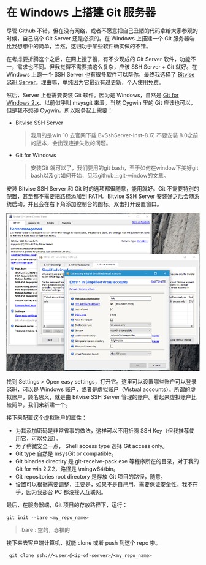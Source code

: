 # 在 Windows 上搭建 Git 服务器


尽管 Github 不错，但在没有网络，或者不愿意把自己丑陋的代码拿给大家参观的时候，自己搞个 Git Server 还是必须的。在 Windows 上搭建一个 Git 服务器端比我想想中的简单，当然，这归功于某些软件确实做的不错。

在考虑要折腾这个之后，在网上搜了搜，有不少现成的 Git Server 软件，功能不一，需求也不同。但我觉得不需要搞这么复杂，应该 SSH Server + Git 就好。在 Windows 上跑一个 SSH Server 也有很多软件可以帮你，最终我选择了 [Bitvise SSH Server](https://www.bitvise.com/ssh-server)。理由嘛，单纯因为它最近有过更新，个人使用免费。

然后，Server 上也需要安装 Git 软件。因为是 Windows，自然是 [Git for Windows 2.x](https://git-for-windows.github.io/)。以前似乎叫 msysgit 来着。当然 Cygwin 里的 Git 应该也可以，但是我不想碰 Cygwin。所以服务起上需要：

- Bitvise SSH Server

  > 我用的是win 10 去官网下载 BvSshServer-Inst-8.17,  不要安装 8.0之前的版本，会出现连接失败的问题。

- Git for Windows

  > 安装Git 就可以了，我们要用的git bash，至于如何在window下美好git bash以及git如何开始，见我github上git-window的文章。

安装 Bitvise SSH Server 和 Git 时的选项都很随意，能用就好。Git 不需要特别的配置，甚至都不需要把路径添加到 PATH。Bitvise SSH Server 安装好之后会随系统启动，并且会在右下角添加控制台的图标。双击打开设置窗口。

![设置截图](imgs/bitvise-ssh-server-settings.png)


找到 Settings > Open easy settings，打开它。这里可以设置哪些账户可以登录 SSH，可以是 Windows 账户，或者是虚拟账户（Vistual accounts）。所谓的虚拟账户，顾名思义，就是由 Bitvise SSH Server 管理的账户。看起来虚拟账户比较简单，我们来新建一个。

接下来配置这个虚拟账户的属性：

- 为其添加密码是非常省事的做法，这样可以不用折腾 SSH Key（但我推荐使用它，可以免密）。
- 为了稍微安全一点， Shell access type 选择 Git access only。
- Git type 自然是 msysGit or compatible。
- Git binaries directiry 是 git-receive-pack.exe 等程序所在的目录，对于我的 Git for win 2.7.2，路径是 <path-to-git>\mingw64\bin。
- Git repositories root directory 是存放 Git 项目的路径，随意。
- 设置可以根据需要调整，主要是，如果不是自己用，需要保证安全性。我不在乎，因为我那台 PC 都没接入互联网。

最后，在服务器端，Git 项目的存放路径下，运行：

``` git init --bare <my_repo_name> ```

> bare : 空的，赤裸的

接下来去客户端计算机，就能 clone 或者 push 到这个 repo 啦。

``` git clone ssh://<user>@<ip-of-server>/<my_repo_name>```